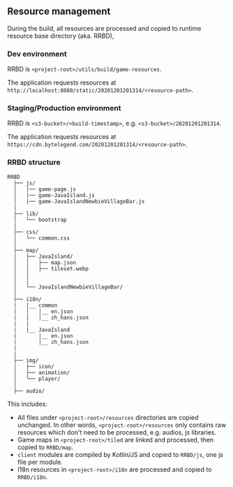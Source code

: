 ## Resource management

During the build, all resources are processed and copied to runtime resource base directory (aka. RRBD),

### Dev environment

RRBD is `<project-root>/utils/build/game-resources`.

The application requests resources at `http://localhost:8080/static/20201201201314/<resource-path>`.

### Staging/Production environment

RRBD is `<s3-bucket>/<build-timestamp>`, e.g. `<s3-bucket>/20201201201314`.

The application requests resources at `https://cdn.bytelegend.com/20201201201314/<resource-path>`.

### RRBD structure

```
RRBD
  ├── js/                             
  │   |── game-page.js
  │   |── game-JavaIsland.js
  │   |── game-JavaIslandNewbieVillageBar.js
  |
  ├── lib/       
  │   └── bootstrap
  | 
  ├── css/
  │   └── common.css
  │
  ├── map/
  │   ├── JavaIsland/
  │   │   ├── map.json
  │   │   ├── tileset.webp
  │   │
  │   │
  │   └── JavaIslandNewbieVillageBar/
  │
  ├── i18n/
  |   |__ common
  |   │   |__ en.json
  |   |   |__ zh_hans.json
  |   |
  |   |__ JavaIsland
  |       |__ en.json
  |       |__ zh_hans.json
  |
  |
  ├── img/
  │   ├── icon/
  │   ├── animation/
  │   └── player/
  │
  ├── audio/
```

This includes:

- All files under `<project-root>/resources` directories are copied unchanged. In other words, `<project-root>/resources` 
  only contains raw resources which don't need to be processed, e.g. audios, js libraries.
- Game maps in `<project-root>/tiled` are linked and processed, then copied to `RRBD/map`.
- `client` modules are compiled by Kotlin/JS and copied to `RRBD/js`, one js file per module.
- I18n resources in `<project-root>/i18n` are processed and copied to `RRBD/i18n`.

